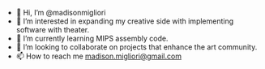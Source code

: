 - 👋 Hi, I’m @madisonmigliori
- 👀 I’m interested in expanding my creative side with implementing software with theater. 
- 🌱 I’m currently learning MIPS assembly code.
- 💞️ I’m looking to collaborate on projects that enhance the art community.
- 📫 How to reach me madison.migliori@gmail.com

<!---
madisonmigliori/madisonmigliori is a ✨ special ✨ repository because its `README.md` (this file) appears on your GitHub profile.
You can click the Preview link to take a look at your changes.
--->
